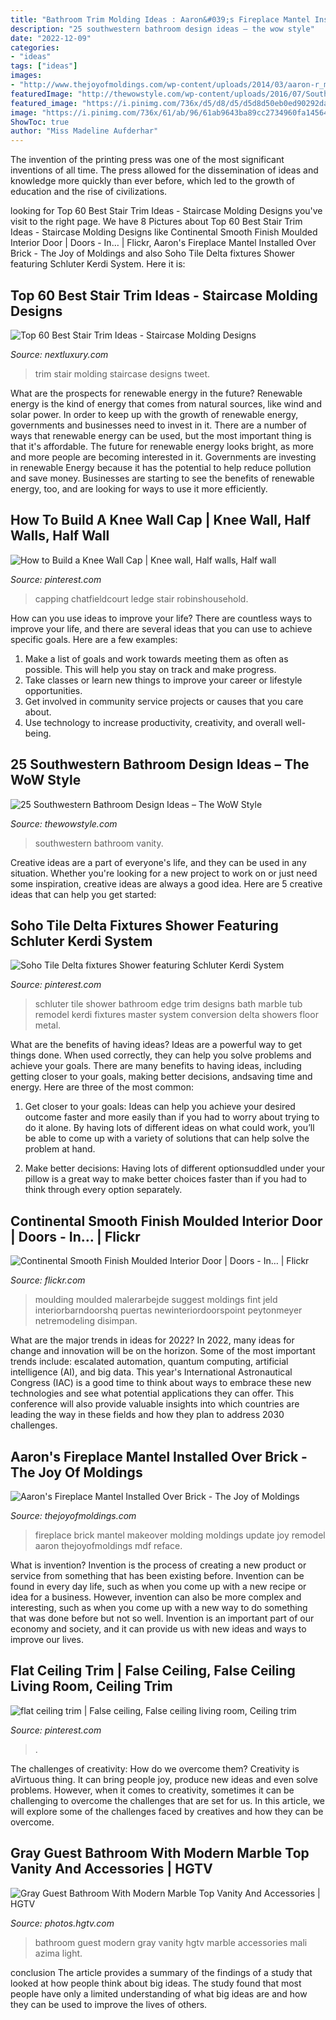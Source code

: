 ```yaml
---
title: "Bathroom Trim Molding Ideas : Aaron&#039;s Fireplace Mantel Installed Over Brick"
description: "25 southwestern bathroom design ideas – the wow style"
date: "2022-12-09"
categories:
- "ideas"
tags: ["ideas"]
images:
- "http://www.thejoyofmoldings.com/wp-content/uploads/2014/03/aaron-r_mdf-fireplace_over-brick.jpg"
featuredImage: "http://thewowstyle.com/wp-content/uploads/2016/07/Southwestern-Bathroom-Vanities.jpeg"
featured_image: "https://i.pinimg.com/736x/d5/d8/d5/d5d8d50eb0ed90292daf7a5577db6683.jpg"
image: "https://i.pinimg.com/736x/61/ab/96/61ab9643ba89cc2734960fa1456400a4.jpg"
ShowToc: true
author: "Miss Madeline Aufderhar"
---
```



The invention of the printing press was one of the most significant inventions of all time. The press allowed for the dissemination of ideas and knowledge more quickly than ever before, which led to the growth of education and the rise of civilizations.

	

		
looking for Top 60 Best Stair Trim Ideas - Staircase Molding Designs you've visit to the right page. We have 8 Pictures about Top 60 Best Stair Trim Ideas - Staircase Molding Designs like Continental Smooth Finish Moulded Interior Door | Doors - In… | Flickr, Aaron&#039;s Fireplace Mantel Installed Over Brick - The Joy of Moldings and also Soho Tile Delta fixtures Shower featuring Schluter Kerdi System. Here it is:
		
    
## Top 60 Best Stair Trim Ideas - Staircase Molding Designs

<img loading=lazy src="http://nextluxury.com/wp-content/uploads/stunning-interior-stair-trim-designs.jpg" onerror="this.onerror=null;this.src='https://tse4.mm.bing.net/th?id=OIP.ZSqPKmhlp2nWTFPkXBTgCgAAAA&amp;pid=15.1';" alt="Top 60 Best Stair Trim Ideas - Staircase Molding Designs">

_Source: nextluxury.com_

>trim stair molding staircase designs tweet. 

	

What are the prospects for renewable energy in the future?
Renewable energy is the kind of energy that comes from natural sources, like wind and solar power. In order to keep up with the growth of renewable energy, governments and businesses need to invest in it. There are a number of ways that renewable energy can be used, but the most important thing is that it's affordable. 
The future for renewable energy looks bright, as more and more people are becoming interested in it. Governments are investing in renewable Energy because it has the potential to help reduce pollution and save money. Businesses are starting to see the benefits of renewable energy, too, and are looking for ways to use it more efficiently.

    
## How To Build A Knee Wall Cap | Knee Wall, Half Walls, Half Wall

<img loading=lazy src="https://i.pinimg.com/736x/d5/d8/d5/d5d8d50eb0ed90292daf7a5577db6683.jpg" onerror="this.onerror=null;this.src='https://tse2.mm.bing.net/th?id=OIP.8grRkRN69ew3unaZh4oiwgHaNR&amp;pid=15.1';" alt="How to Build a Knee Wall Cap | Knee wall, Half walls, Half wall">

_Source: pinterest.com_

>capping chatfieldcourt ledge stair robinshousehold. 

	

How can you use ideas to improve your life?
There are countless ways to improve your life, and there are several ideas that you can use to achieve specific goals. Here are a few examples: 
1. Make a list of goals and work towards meeting them as often as possible. This will help you stay on track and make progress.
2. Take classes or learn new things to improve your career or lifestyle opportunities.
3. Get involved in community service projects or causes that you care about.
4. Use technology to increase productivity, creativity, and overall well-being.

    
## 25 Southwestern Bathroom Design Ideas – The WoW Style

<img loading=lazy src="http://thewowstyle.com/wp-content/uploads/2016/07/Southwestern-Bathroom-Vanities.jpeg" onerror="this.onerror=null;this.src='https://tse4.mm.bing.net/th?id=OIP.cWcYZffeJcxFg2Ii9nlV7QHaJ4&amp;pid=15.1';" alt="25 Southwestern Bathroom Design Ideas – The WoW Style">

_Source: thewowstyle.com_

>southwestern bathroom vanity. 

	

Creative ideas are a part of everyone's life, and they can be used in any situation. Whether you're looking for a new project to work on or just need some inspiration, creative ideas are always a good idea. Here are 5 creative ideas that can help you get started: 

    
## Soho Tile Delta Fixtures Shower Featuring Schluter Kerdi System

<img loading=lazy src="https://i.pinimg.com/736x/61/ab/96/61ab9643ba89cc2734960fa1456400a4.jpg" onerror="this.onerror=null;this.src='https://tse1.mm.bing.net/th?id=OIP.yxs0o0Bjgh41ls5HwSSdsQHaJ3&amp;pid=15.1';" alt="Soho Tile Delta fixtures Shower featuring Schluter Kerdi System">

_Source: pinterest.com_

>schluter tile shower bathroom edge trim designs bath marble tub remodel kerdi fixtures master system conversion delta showers floor metal. 

	

What are the benefits of having ideas?
Ideas are a powerful way to get things done. When used correctly, they can help you solve problems and achieve your goals. There are many benefits to having ideas, including getting closer to your goals, making better decisions, andsaving time and energy. Here are three of the most common: 
1. Get closer to your goals: Ideas can help you achieve your desired outcome faster and more easily than if you had to worry about trying to do it alone. By having lots of different ideas on what could work, you’ll be able to come up with a variety of solutions that can help solve the problem at hand.

2. Make better decisions: Having lots of different optionsuddled under your pillow is a great way to make better choices faster than if you had to think through every option separately.

    
## Continental Smooth Finish Moulded Interior Door | Doors - In… | Flickr

<img loading=lazy src="https://c1.staticflickr.com/7/6109/6237495567_8f6454abcf_b.jpg" onerror="this.onerror=null;this.src='https://tse3.mm.bing.net/th?id=OIP._hZXAQ2UxenFb6YGHENavwHaJ4&amp;pid=15.1';" alt="Continental Smooth Finish Moulded Interior Door | Doors - In… | Flickr">

_Source: flickr.com_

>moulding moulded malerarbejde suggest moldings fint jeld interiorbarndoorshq puertas newinteriordoorspoint peytonmeyer netremodeling disimpan. 

	

What are the major trends in ideas for 2022?
In 2022, many ideas for change and innovation will be on the horizon. Some of the most important trends include: escalated automation, quantum computing, artificial intelligence (AI), and big data. 
This year's International Astronautical Congress (IAC) is a good time to think about ways to embrace these new technologies and see what potential applications they can offer. This conference will also provide valuable insights into which countries are leading the way in these fields and how they plan to address 2030 challenges.

    
## Aaron&#039;s Fireplace Mantel Installed Over Brick - The Joy Of Moldings

<img loading=lazy src="http://www.thejoyofmoldings.com/wp-content/uploads/2014/03/aaron-r_mdf-fireplace_over-brick.jpg" onerror="this.onerror=null;this.src='https://tse2.mm.bing.net/th?id=OIP.5ydv-6T9cRGPPN3M_PXsAwAAAA&amp;pid=15.1';" alt="Aaron&#039;s Fireplace Mantel Installed Over Brick - The Joy of Moldings">

_Source: thejoyofmoldings.com_

>fireplace brick mantel makeover molding moldings update joy remodel aaron thejoyofmoldings mdf reface. 

	

What is invention?
Invention is the process of creating a new product or service from something that has been existing before. Invention can be found in every day life, such as when you come up with a new recipe or idea for a business. However, invention can also be more complex and interesting, such as when you come up with a new way to do something that was done before but not so well. Invention is an important part of our economy and society, and it can provide us with new ideas and ways to improve our lives.

    
## Flat Ceiling Trim | False Ceiling, False Ceiling Living Room, Ceiling Trim

<img loading=lazy src="https://i.pinimg.com/736x/cd/b9/9b/cdb99b2ae487da1d25c77865f7a29cbd--ceiling-trim-ceilings.jpg" onerror="this.onerror=null;this.src='https://tse4.mm.bing.net/th?id=OIP.o_j2ERGsSvB5fa_hc2HcJAAAAA&amp;pid=15.1';" alt="flat ceiling trim | False ceiling, False ceiling living room, Ceiling trim">

_Source: pinterest.com_

>. 

	

The challenges of creativity: How do we overcome them?
Creativity is aVirtuous thing. It can bring people joy, produce new ideas and even solve problems. However, when it comes to creativity, sometimes it can be challenging to overcome the challenges that are set for us. In this article, we will explore some of the challenges faced by creatives and how they can be overcome.

    
## Gray Guest Bathroom With Modern Marble Top Vanity And Accessories | HGTV

<img loading=lazy src="https://hgtvhome.sndimg.com/content/dam/images/hgtv/fullset/2018/7/9/0/FOD18_Minhnuyet-Hardy_Sugarloaf_004.jpg.rend.hgtvcom.966.1449.suffix/1531159568745.jpeg" onerror="this.onerror=null;this.src='https://tse1.mm.bing.net/th?id=OIP.yGyB8Xe13-7yviZe8F2haAHaLG&amp;pid=15.1';" alt="Gray Guest Bathroom With Modern Marble Top Vanity And Accessories | HGTV">

_Source: photos.hgtv.com_

>bathroom guest modern gray vanity hgtv marble accessories mali azima light. 

	

conclusion
The article provides a summary of the findings of a study that looked at how people think about big ideas. The study found that most people have only a limited understanding of what big ideas are and how they can be used to improve the lives of others.

